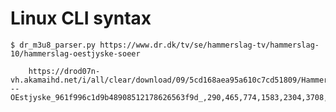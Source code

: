# Linux CLI syntax

    $ dr_m3u8_parser.py https://www.dr.dk/tv/se/hammerslag-tv/hammerslag-10/hammerslag-oestjyske-soeer

        https://drod07n-vh.akamaihd.net/i/all/clear/download/09/5cd168aea95a610c7cd51809/Hammerslag---OEstjyske_961f996c1d9b48908512178626563f9d_,290,465,774,1583,2304,3708,.mp4.csmil/master.m3u8

